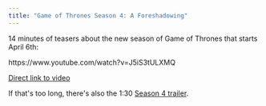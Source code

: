 ```yaml
---
title: "Game of Thrones Season 4: A Foreshadowing"
---
```

<p>14 minutes of teasers about the new season of Game of Thrones that starts April 6th:</p>
<p>https://www.youtube.com/watch?v=J5iS3tULXMQ</p>
<p><a href="https://www.youtube.com/watch?v=J5iS3tULXMQ">Direct link to video</a></p>
<p>If that's too long, there's also the 1:30 <a href="https://www.youtube.com/watch?v=xZY43QSx3Fk">Season 4 trailer</a>.</p>
